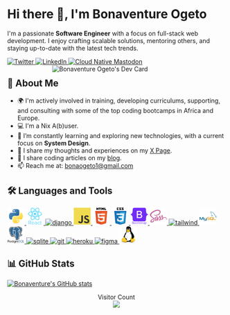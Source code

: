 # Hi there 👋, I'm Bonaventure Ogeto

I'm a passionate **Software Engineer** with a focus on full-stack web development. I enjoy crafting scalable solutions, mentoring others, and staying up-to-date with the latest tech trends.

<div align="left">
  <a href="https://twitter.com/bonaogeto">
    <img src="https://img.shields.io/twitter/follow/bonaogeto?label=Twitter&logo=twitter&style=flat-square&color=1da1f2&logoColor=ffffff" alt="Twitter"/>
  </a>
  <a href="https://www.linkedin.com/in/bonaventureogeto/">
    <img src="https://img.shields.io/static/v1?logo=linkedin&style=flat-square&color=0072b1&label=LinkedIn&message=%E2%98%86" alt="LinkedIn"/>
  </a>
  <a rel="me" href="https://cloud-native.social/@bonaogeto">
    <img src="https://img.shields.io/mastodon/follow/109437637721057155?color=blueviolet&domain=https%3A%2F%2Fcloud-native.social&label=Mastodon&logo=mastodon&logoColor=white&style=flat-square" alt="Cloud Native Mastodon"/>
  </a>
  <a href="https://app.daily.dev/bonaogeto">
    <img src="https://api.daily.dev/devcards/06e30f97940a4e529e38f05e6b3228bb.png?r=2db" width="400" align="right" alt="Bonaventure Ogeto's Dev Card"/>
  </a>
</div>

## 🚀 About Me
- 🌍 I'm actively involved in training, developing curriculums, supporting, and consulting with some of the top coding bootcamps in Africa and Europe.
-  💻 I'm a Nix A(b)user.
- 🌱 I’m constantly learning and exploring new technologies, with a current focus on **System Design**.
- 📝 I share my thoughts and experiences on my [X Page](https://x.com/bonaogeto).
- 📝 I share coding articles on my [blog](https://hojaleaks,com).
- 📫 Reach me at: bonaogeto1@gmail.com

## 🛠️ Languages and Tools

<p align="left">
  <a href="https://www.python.org" target="_blank" rel="noreferrer">
    <img src="https://raw.githubusercontent.com/devicons/devicon/master/icons/python/python-original.svg" alt="python" width="40" height="40"/>
  </a>
  <a href="https://reactjs.org/" target="_blank" rel="noreferrer">
    <img src="https://raw.githubusercontent.com/devicons/devicon/master/icons/react/react-original-wordmark.svg" alt="react" width="40" height="40"/>
  </a>
  <a href="https://www.djangoproject.com/" target="_blank" rel="noreferrer">
    <img src="https://cdn.worldvectorlogo.com/logos/django.svg" alt="django" width="40" height="40"/>
  </a>
  <a href="https://www.javascript.com/" target="_blank" rel="noreferrer">
    <img src="https://raw.githubusercontent.com/devicons/devicon/master/icons/javascript/javascript-original.svg" alt="javascript" width="40" height="40"/>
  </a>
  <a href="https://www.w3.org/html/" target="_blank" rel="noreferrer">
    <img src="https://raw.githubusercontent.com/devicons/devicon/master/icons/html5/html5-original-wordmark.svg" alt="html5" width="40" height="40"/>
  </a>
  <a href="https://www.w3schools.com/css/" target="_blank" rel="noreferrer">
    <img src="https://raw.githubusercontent.com/devicons/devicon/master/icons/css3/css3-original-wordmark.svg" alt="css3" width="40" height="40"/>
  </a>
  <a href="https://getbootstrap.com" target="_blank" rel="noreferrer">
    <img src="https://raw.githubusercontent.com/devicons/devicon/master/icons/bootstrap/bootstrap-plain-wordmark.svg" alt="bootstrap" width="40" height="40"/>
  </a>
  <a href="https://sass-lang.com" target="_blank" rel="noreferrer">
    <img src="https://raw.githubusercontent.com/devicons/devicon/master/icons/sass/sass-original.svg" alt="sass" width="40" height="40"/>
  </a>
  <a href="https://tailwindcss.com/" target="_blank" rel="noreferrer">
    <img src="https://www.vectorlogo.zone/logos/tailwindcss/tailwindcss-icon.svg" alt="tailwind" width="40" height="40"/>
  </a>
  <a href="https://www.mysql.com/" target="_blank" rel="noreferrer">
    <img src="https://raw.githubusercontent.com/devicons/devicon/master/icons/mysql/mysql-original-wordmark.svg" alt="mysql" width="40" height="40"/>
  </a>
  <a href="https://www.postgresql.org" target="_blank" rel="noreferrer">
    <img src="https://raw.githubusercontent.com/devicons/devicon/master/icons/postgresql/postgresql-original-wordmark.svg" alt="postgresql" width="40" height="40"/>
  </a>
  <a href="https://www.sqlite.org/" target="_blank" rel="noreferrer">
    <img src="https://www.vectorlogo.zone/logos/sqlite/sqlite-icon.svg" alt="sqlite" width="40" height="40"/>
  </a>
  <a href="https://git-scm.com/" target="_blank" rel="noreferrer">
    <img src="https://www.vectorlogo.zone/logos/git-scm/git-scm-icon.svg" alt="git" width="40" height="40"/>
  </a>
  <a href="https://heroku.com" target="_blank" rel="noreferrer">
    <img src="https://www.vectorlogo.zone/logos/heroku/heroku-icon.svg" alt="heroku" width="40" height="40"/>
  </a>
  <a href="https://www.figma.com/" target="_blank" rel="noreferrer">
    <img src="https://www.vectorlogo.zone/logos/figma/figma-icon.svg" alt="figma" width="40" height="40"/>
  </a>
  <a href="https://www.linux.org/" target="_blank" rel="noreferrer">
    <img src="https://raw.githubusercontent.com/devicons/devicon/master/icons/linux/linux-original.svg" alt="linux" width="40" height="40"/>
  </a>
</p>

## 📊 GitHub Stats
[![Bonaventure's GitHub stats](https://github-readme-stats-sigma-five.vercel.app/api?username=bonaventureogeto&show_icons=true&theme=radical)](https://github.com/anuraghazra/github-readme-stats)
<p align="center"> 
  Visitor Count<br>
  <img src="https://profile-counter.glitch.me/bonaventureogeto/count.svg" />
</p>
